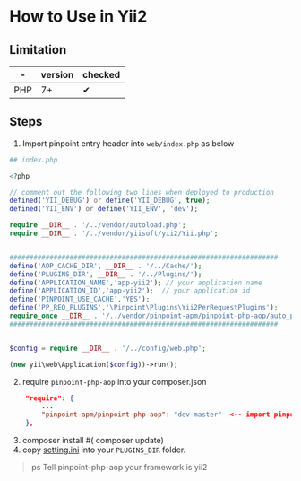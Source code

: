 # How to Use in Yii2

## Limitation

-|version|checked
---|----|---
PHP|7+|✔


## Steps


1. Import pinpoint entry header into `web/index.php` as below


```php
## index.php

<?php

// comment out the following two lines when deployed to production
defined('YII_DEBUG') or define('YII_DEBUG', true);
defined('YII_ENV') or define('YII_ENV', 'dev');

require __DIR__ . '/../vendor/autoload.php';
require __DIR__ . '/../vendor/yiisoft/yii2/Yii.php';


###################################################################
define('AOP_CACHE_DIR', __DIR__ . '/../Cache/');
define('PLUGINS_DIR', __DIR__ . '/../Plugins/');
define('APPLICATION_NAME','app-yii2'); // your application name
define('APPLICATION_ID','app-yii2');  // your application id
define('PINPOINT_USE_CACHE','YES');
define('PP_REQ_PLUGINS','\Pinpoint\Plugins\Yii2PerRequestPlugins');
require_once __DIR__ . '/../vendor/pinpoint-apm/pinpoint-php-aop/auto_pinpointed.php';
###################################################################


$config = require __DIR__ . '/../config/web.php';

(new yii\web\Application($config))->run();


```

2. require `pinpoint-php-aop` into your composer.json


``` json
    "require": {
        ...
        "pinpoint-apm/pinpoint-php-aop": "dev-master"  <-- import pinpoint-php-aop
    },
```

3. composer install #( composer update)
4. copy [setting.ini](./setting.ini) into your `PLUGINS_DIR` folder.

>ps Tell pinpoint-php-aop your framework is yii2
